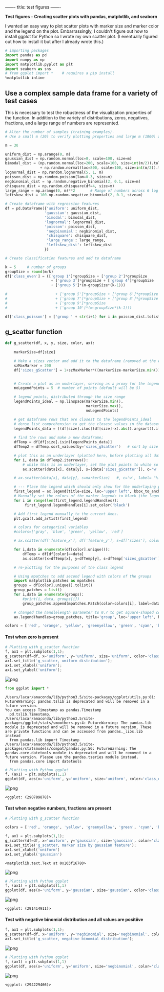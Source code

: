 ——- 
title: test figures
——-

**Test figures - Creating scatter plots with pandas, matplotlib, and seaborn**

I wanted an easy way to plot scatter plots with marker size and marker color and the legend on the plot. Embarrassingly, I couldn't figure out how to install ggplot for Python so I wrote my own scatter plot. (I eventually figured out how to install it but after I already wrote this.)


```python
# importing packages
import pandas as pd
import numpy as np
import matplotlib.pyplot as plt
import seaborn as sns
# from ggplot import *    # requires a pip install
%matplotlib inline
```

## Use a complex sample data frame for a variety of test cases

This is necessary to test the robustness of the visualization properties of the function. In addition to the variety of distributions, zeros, negatives, fractions, and a large range of numbers are represented.


```python
# Alter the number of samples (training examples).
# Use a small m (20) to verify plotting properties and large m (1000) as a test case

m = 30
```


```python
uniform_dist = np.arange(0, m)
gaussian_dist = np.random.normal(loc=0, scale=100, size=m)
bimodal_dist = (np.random.normal(loc=200, scale=100, size=int(m/2)).tolist()
                + np.random.normal(loc=800, scale=100, size=int(m/2)).tolist()) # I just mashed two normal distributions together
lognormal_dist = np.random.lognormal(5, 1, m)
poisson_dist = np.random.poisson(lam=0.3, size=m)
negbinomial_dist = np.random.negative_binomial(2, 0.1, size=m)
chisquare_dist = np.random.chisquare(df=4, size=m)
large_range = np.arange(0, m)**2       # Range of numbers across 6 log orders)
leftskew_dist = 100-np.random.negative_binomial(2, 0.1, size=m)

# Create dataframe with regression features
df = pd.DataFrame({'uniform': uniform_dist,
                  'gaussian': gaussian_dist,
                  'bimodal': bimodal_dist,
                  'lognormal': lognormal_dist,
                  'poisson': poisson_dist,
                   'negbinomial': negbinomial_dist,
                   'chisquare': chisquare_dist,
                   'large_range': large_range,
                   'leftskew_dist': leftskew_dist
                  })

# Create classification features and add to dataframe

k = 5     # number of groups
groupSize = round(m/k)
df['class_even'] = (['group 1']*groupSize + ['group 2']*groupSize
                     + ['group 3']*groupSize + ['group 4']*groupSize
                     + ['group 5']*(m-groupSize*(k-1)))

#                      + ['group 5']*groupSize + ['group 6']*groupSize
#                      + ['group 7']*groupSize + ['group 8']*groupSize
#                      + ['group 9']*groupSize
#                      + ['group 10']*(m-groupSize*(k-1)))

df['class_poisson'] = ['group ' + str(i+1) for i in poisson_dist.tolist()]

```

## g_scatter function


```python
def g_scatter(df, x, y, size, color, ax):
        
    markerSize=df[size]

    # Make a sizes vector and add it to the dataframe (removed at the end of the function)
    szMaxMarker = 200
    df['sizes_gScatter'] = 1+szMaxMarker*((markerSize-markerSize.min())/(markerSize.max()-markerSize.min()))
    

    # Create a plot as an underlayer, serving as a proxy for the legend for marker size
    noLegendPoints = 5  # number of points (default will be 5)

    # legend points, distributed through the size range
    legendPoints_ideal = np.linspace(markerSize.min(),
                                     markerSize.max(),
                                     noLegendPoints)  

    # get dataframe rows that are closest to the legendPoints_ideal
    # dense list comprehension to get the closest values in the dataset that are distributed
    legendPoints_data = [(df[size].iloc[(df[size]-x).abs().argsort().iloc[0]]) for x in legendPoints_ideal]
    
    # find the rows and make a new dataframe; 
    dfTemp = df[df[size].isin(legendPoints_data)]  
    dfTemp2 = dfTemp.sort_values(by='sizes_gScatter')   # sort by size

    # plot this as an underlayer (plotted here, before plotting all data)
    for i, data in dfTemp2.iterrows():
        # while this is an underlayer, set the plot points to white so it's the same as the background
        ax.scatter(data[x], data[y], s=(data['sizes_gScatter']), c='w', label= "%.2f" % data[size])

    # ax.scatter(data[x], data[y], s=markerSize)   #, c='w', label= "%.2f" % data['feature_sz']) #label=str(data['feature_sz']))

    # --- Place the legend which should only show for the underlaying plot ---
    first_legend = ax.legend(title=size, loc='upper left', bbox_to_anchor=(1,1))
    # Manually set the colors of the marker legends to black (the legend points would have been white or non-visible)
    for i in range(len(first_legend.legendHandles)):
         first_legend.legendHandles[i].set_color('black')

    # Add first legend manually to the current Axes.
    plt.gca().add_artist(first_legend)        

    # colors for categorical variables  
    #colors=['gray', 'blue', 'green', 'yellow', 'red']

    # ax.scatter(df['feature_x'], df['feature_y'], s=df['sizes'], color='k', label=None) #, color='k', 

    for i,data in enumerate(df[color].unique()):
        dfTemp = df[df[color]==data]
        ax.scatter(x=dfTemp[x], y=dfTemp[y], s=dfTemp['sizes_gScatter'], c=colors[i], label=None)

    # re-plotting for the purposes of the class legend

    # Using mpatches to add second legend with colors of the groups 
    import matplotlib.patches as mpatches
    groups = df[color].unique().tolist()
    group_patches = list()
    for i,data in enumerate(groups):
        #print(i, data, groups[i])
        group_patches.append(mpatches.Patch(color=colors[i], label=data))

    # changed the handlelength parameter to 0.7 to get square-shaped colored boxes in the legend    
    ax.legend(handles=group_patches, title='group', loc='upper left', bbox_to_anchor=(1,0.5), handlelength=0.7)

```


```python
colors = ['red', 'orange', 'yellow', 'greenyellow', 'green', 'cyan', 'blue', 'magenta', 'purple', 'black']
```

#### Test when zero is present


```python
# Plotting with g_scatter function
f, ax1 = plt.subplots(1,1);
g_scatter(df=df, x='uniform', y='uniform', size='uniform', color='class_even', ax=ax1);
ax1.set_title('g_scatter, uniform distribution');
ax1.set_xlabel('uniform');
ax1.set_ylabel('uniform');
```


![png](output_9_0.png)



```python
from ggplot import *
```

    /Users/lacar/anaconda/lib/python3.5/site-packages/ggplot/utils.py:81: FutureWarning: pandas.tslib is deprecated and will be removed in a future version.
    You can access Timestamp as pandas.Timestamp
      pd.tslib.Timestamp,
    /Users/lacar/anaconda/lib/python3.5/site-packages/ggplot/stats/smoothers.py:4: FutureWarning: The pandas.lib module is deprecated and will be removed in a future version. These are private functions and can be accessed from pandas._libs.lib instead
      from pandas.lib import Timestamp
    /Users/lacar/anaconda/lib/python3.5/site-packages/statsmodels/compat/pandas.py:56: FutureWarning: The pandas.core.datetools module is deprecated and will be removed in a future version. Please use the pandas.tseries module instead.
      from pandas.core import datetools



```python
# Plotting with Python ggplot
f, (ax1) = plt.subplots(1,1)
ggplot(df, aes(x='uniform', y='uniform', size='uniform', color='class_even')) + geom_point()
```


![png](output_11_0.png)





    <ggplot: (290789878)>



#### Test when negative numbers, fractions are present


```python
# Plotting with g_scatter function

colors = ['red', 'orange', 'yellow', 'greenyellow', 'green', 'cyan', 'blue', 'magenta', 'purple', 'black']

f, ax1 = plt.subplots(1,1);
g_scatter(df=df, x='uniform', y='gaussian', size='gaussian', color='class_even', ax=ax1);
ax1.set_title('g_scatter, marker size by gaussian feature');
ax1.set_xlabel('uniform')
ax1.set_ylabel('gaussian')
```




    <matplotlib.text.Text at 0x103f16780>




![png](output_13_1.png)



```python
# Plotting with Python ggplot
f, (ax1) = plt.subplots(1,1)
ggplot(df, aes(x='uniform', y='gaussian', size='gaussian', color='class_even')) + geom_point()
```


![png](output_14_0.png)





    <ggplot: (291414911)>



#### Test with negative binomial distribution and all values are positiive


```python
f, ax1 = plt.subplots(1,1);
g_scatter(df=df, x='uniform', y='negbinomial', size='negbinomial', color='class_even', ax=ax1);
ax1.set_title('g_scatter, negative binomial distribution');
```


![png](output_16_0.png)



```python
# Plotting with Python ggplot
f, (ax1) = plt.subplots(1,1)
ggplot(df, aes(x='uniform', y='uniform', size='negbinomial', color='class_even')) + geom_point()
```


![png](output_17_0.png)





    <ggplot: (294229466)>


